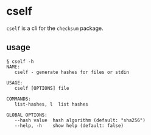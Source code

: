 # cself

`cself` is a cli for the `checksum` package.

## usage

```
§ cself -h
NAME:
   cself - generate hashes for files or stdin

USAGE:
   cself [OPTIONS] file

COMMANDS:
   list-hashes, l  list hashes

GLOBAL OPTIONS:
   --hash value  hash algorithm (default: "sha256")
   --help, -h    show help (default: false)

```
